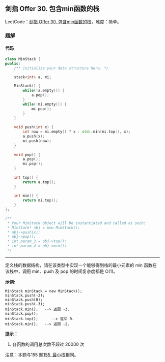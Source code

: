 ## 剑指 Offer 30. 包含min函数的栈

LeetCode：[剑指 Offer 30. 包含min函数的栈](https://leetcode.cn/problems/bao-han-minhan-shu-de-zhan-lcof/)，难度：简单。

### 题解

#### 代码

```c++
class MinStack {
public:
    /** initialize your data structure here. */

    stack<int> a, mi;

    MinStack() {
        while(!a.empty()) {
            a.pop();
        }
        while(!mi.empty()) {
            mi.pop();
        }
    }
    
    void push(int x) {
        int now = mi.empty() ? x : std::min(mi.top(), x);
        a.push(x);
        mi.push(now);
    }
    
    void pop() {
        a.pop();
        mi.pop();
    }
    
    int top() {
        return a.top();
    }
    
    int min() {
        return mi.top();
    }
};

/**
 * Your MinStack object will be instantiated and called as such:
 * MinStack* obj = new MinStack();
 * obj->push(x);
 * obj->pop();
 * int param_3 = obj->top();
 * int param_4 = obj->min();
 */
```



---

定义栈的数据结构，请在该类型中实现一个能够得到栈的最小元素的 min 函数在该栈中，调用 min、push 及 pop 的时间复杂度都是 O(1)。

 

**示例:**

```
MinStack minStack = new MinStack();
minStack.push(-2);
minStack.push(0);
minStack.push(-3);
minStack.min();   --> 返回 -3.
minStack.pop();
minStack.top();      --> 返回 0.
minStack.min();   --> 返回 -2.
```

 

**提示：**

1. 各函数的调用总次数不超过 20000 次

 

注意：本题与155 题[155. 最小栈](https://leetcode.cn/problems/min-stack/)相同。

